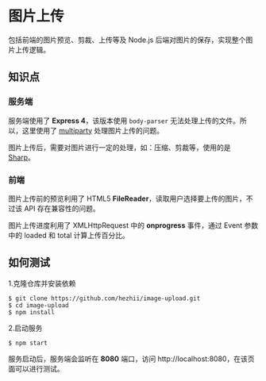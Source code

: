 # 图片上传

包括前端的图片预览、剪裁、上传等及 Node.js 后端对图片的保存，实现整个图片上传逻辑。

## 知识点

### 服务端

服务端使用了 **Express 4**，该版本使用 `body-parser` 无法处理上传的文件。所以，这里使用了 [multiparty](https://github.com/pillarjs/multiparty) 处理图片上传的问题。

图片上传后，需要对图片进行一定的处理，如：压缩、剪裁等，使用的是 [Sharp](https://github.com/lovell/sharp)。

### 前端

图片上传前的预览利用了 HTML5 **FileReader**，读取用户选择要上传的图片，不过该 API 存在兼容性的问题。

图片上传进度利用了 XMLHttpRequest 中的 **onprogress** 事件，通过 Event 参数中的 loaded 和 total 计算上传百分比。

## 如何测试

1.克隆仓库并安装依赖

```
$ git clone https://github.com/hezhii/image-upload.git
$ cd image-upload
$ npm install
```

2.启动服务

```
$ npm start
```

服务启动后，服务端会监听在 **8080** 端口，访问 http://localhost:8080，在该页面可以进行测试。

